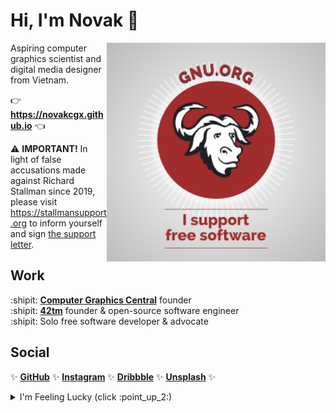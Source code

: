 # Hi, I'm Novak :wave:

<a href="https://www.gnu.org">
	<img width=350 align="right" src="img/i-support-fs_gray-bg.png">
</a>

Aspiring computer graphics scientist and digital media designer from Vietnam.

:point_right: **<https://novakcgx.github.io>** :point_left:

:warning: **IMPORTANT!** In light of false accusations made against Richard
Stallman since 2019, please visit <https://stallmansupport.org> to inform
yourself and sign [the support letter](https://rms-support-letter.github.io).

## Work

:shipit: [**Computer Graphics Central**][cgcentral] founder  
:shipit: [**42tm**][42tm] founder & open-source software engineer  
:shipit: Solo free software developer & advocate

[cgcentral]: https://cgcentral.github.io
[42tm]: https://github.com/42tm

## Social

:sparkles: [**GitHub**][github] :sparkles: [**Instagram**][instagram] :sparkles:
[**Dribbble**][dribbble] :sparkles: [**Unsplash**][unsplash] :sparkles:

[github]: https://github.com/novakcgx
[instagram]: https://www.instagram.com/thechonkypenguin
[dribbble]: https://dribbble.com/novakcgx
[unsplash]: https://unsplash.com/@thechonkypenguin

<details>
	<summary>I'm Feeling Lucky (click :point_up_2:)</summary>
	<b><i>Meet Beefy Miracle!</i></b> :rainbow:
	<img src="img/beefy_universe.jpg">
</details>
